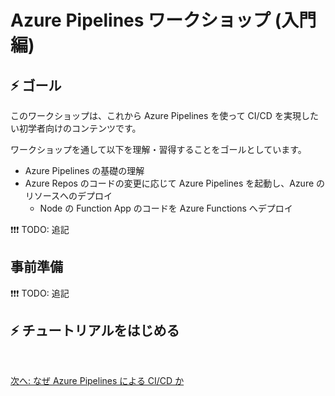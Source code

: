 # Azure Pipelines ワークショップ (入門編)


## ⚡ ゴール

このワークショップは、これから Azure Pipelines を使って CI/CD を実現したい初学者向けのコンテンツです。

ワークショップを通して以下を理解・習得することをゴールとしています。

- Azure Pipelines の基礎の理解
- Azure Repos のコードの変更に応じて Azure Pipelines を起動し、Azure のリソースへのデプロイ
  - Node の Function App のコードを Azure Functions へデプロイ

❗❗❗ TODO: 追記


## 事前準備

❗❗❗ TODO: 追記

## ⚡ チュートリアルをはじめる

<br>

[次へ: なぜ Azure Pipelines による CI/CD か](./docs/1_why-devops.md)
